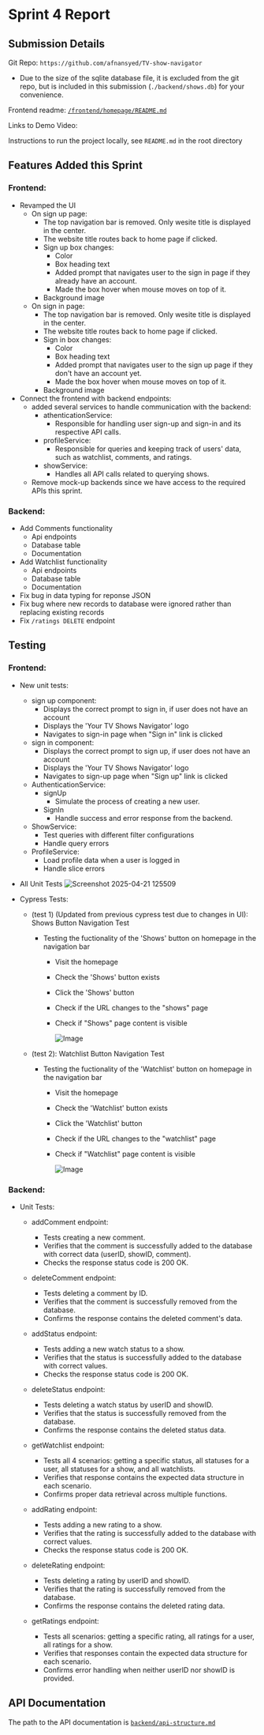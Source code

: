 # Sprint 4 Report

## Submission Details
Git Repo: `https://github.com/afnansyed/TV-show-navigator`
- Due to the size of the sqlite database file, it is excluded from the git repo, but is included in this submission (`./backend/shows.db`) for your convenience.

Frontend readme: [`/frontend/homepage/README.md`](/frontend/homepage/README.md)

Links to Demo Video:

Instructions to run the project locally, see `README.md` in the root directory

## Features Added this Sprint
### Frontend:
- Revamped the UI
    - On sign up page:
        - The top navigation bar is removed. Only wesite title is displayed in the center.
        - The website title routes back to home page if clicked.
        - Sign up box changes:
           - Color
           - Box heading text
           - Added prompt that navigates user to the sign in page if they already have an account.
           - Made the box hover when mouse moves on top of it.
        - Background image
    - On sign in page:
        - The top navigation bar is removed. Only wesite title is displayed in the center.
        - The website title routes back to home page if clicked.
        - Sign in box changes:
           - Color
           - Box heading text
           - Added prompt that navigates user to the sign up page if they don't have an account yet.
           - Made the box hover when mouse moves on top of it.
        - Background image
- Connect the frontend with backend endpoints:
    - added several services to handle communication with the backend:
        - athenticationService:
            - Responsible for handling user sign-up and sign-in and its respective API calls.
        - profileService:
            - Responsible for queries and keeping track of users' data, such as watchlist, comments, and ratings.
        - showService:
            - Handles all API calls related to querying shows.
    - Remove mock-up backends since we have access to the required APIs this sprint.


      
### Backend:
- Add Comments functionality
  - Api endpoints
  - Database table
  - Documentation
- Add Watchlist functionality
  - Api endpoints
  - Database table
  - Documentation
- Fix bug in data typing for reponse JSON
- Fix bug where new records to database were ignored rather than replacing existing records
- Fix `/ratings DELETE` endpoint

## Testing
### Frontend:

- New unit tests:
  - sign up component:
      - Displays the correct prompt to sign in, if user does not have an account
      - Displays the 'Your TV Shows Navigator' logo
      - Navigates to sign-in page when "Sign in" link is clicked
  - sign in component:
      - Displays the correct prompt to sign up, if user does not have an account
      - Displays the 'Your TV Shows Navigator' logo
      - Navigates to sign-up page when "Sign up" link is clicked
  - AuthenticationService:
      - signUp
          - Simulate the process of creating a new user.
      - SignIn
          - Handle success and error response from the backend.
  - ShowService:
      - Test queries with different filter configurations
      - Handle query errors
  - ProfileService:
      - Load profile data when a user is logged in
      - Handle slice errors

- All Unit Tests
   ![Screenshot 2025-04-21 125509](https://github.com/user-attachments/assets/58be2952-95c5-43c2-bc20-73b21f7f4b1e)

   
- Cypress Tests:
    - (test 1) (Updated from previous cypress test due to changes in UI): Shows Button Navigation Test
        - Testing the fuctionality of the 'Shows' button on homepage in the navigation bar
          - Visit the homepage 
          - Check the 'Shows' button exists
          - Click the 'Shows' button
          - Check if the URL changes to the "shows" page
          - Check if "Shows" page content is visible

            ![Image](https://github.com/user-attachments/assets/3495ced0-009f-4893-bdff-061c0fce6e79)

    - (test 2): Watchlist Button Navigation Test
        - Testing the fuctionality of the 'Watchlist' button on homepage in the navigation bar
          - Visit the homepage 
          - Check the 'Watchlist' button exists
          - Click the 'Watchlist' button
          - Check if the URL changes to the "watchlist" page
          - Check if "Watchlist" page content is visible

            ![Image](https://github.com/user-attachments/assets/e3ef4fba-0bbf-4a24-8352-6ad82e7f4155)

    
### Backend:

- Unit Tests:
  
  - addComment endpoint:
    - Tests creating a new comment.
    - Verifies that the comment is successfully added to the database with correct data (userID, showID, comment).
    - Checks the response status code is 200 OK.
      
  - deleteComment endpoint:
    - Tests deleting a comment by ID.
    - Verifies that the comment is successfully removed from the database.
    - Confirms the response contains the deleted comment's data.
      
  - addStatus endpoint:
    - Tests adding a new watch status to a show.
    - Verifies that the status is successfully added to the database with correct values.
    - Checks the response status code is 200 OK.
      
  - deleteStatus endpoint:
    - Tests deleting a watch status by userID and showID.
    - Verifies that the status is successfully removed from the database.
    - Confirms the response contains the deleted status data.
      
  - getWatchlist endpoint:
    - Tests all 4 scenarios: getting a specific status, all statuses for a user, all statuses for a show, and all watchlists.
    - Verifies that response contains the expected data structure in each scenario.
    - Confirms proper data retrieval across multiple functions.
      
  - addRating endpoint:
    - Tests adding a new rating to a show.
    - Verifies that the rating is successfully added to the database with correct values.
    - Checks the response status code is 200 OK.
      
  - deleteRating endpoint:
    - Tests deleting a rating by userID and showID.
    - Verifies that the rating is successfully removed from the database.
    - Confirms the response contains the deleted rating data.
      
  - getRatings endpoint:
    - Tests all scenarios: getting a specific rating, all ratings for a user, all ratings for a show.
    - Verifies that responses contain the expected data structure for each scenario.
    - Confirms error handling when neither userID nor showID is provided.

## API Documentation

The path to the API documentation is [`backend/api-structure.md`](backend/api-structure.md)

